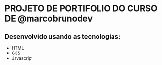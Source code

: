 # PROJETO DE PORTIFOLIO DO CURSO DE @marcobrunodev

## Desenvolvido usando as tecnologias: 
- HTML
- CSS
- Javascript
